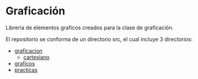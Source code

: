 # Graficaci&oacute;n
Libreria de elementos graficos creados para la clase de graficación.

El repositorio se conforma de un directorio src, el cual incluye 3 directorios:
<ul>
  <li>
    <a href="https://github.com/Pedro-Nicolas-Rios-Vargas/Graficacion/tree/main/src/graficacion">graficacion</a>
    <ul>
      <li><a href="https://github.com/Pedro-Nicolas-Rios-Vargas/Graficacion/tree/main/src/graficos/cartesiano">cartesiano</a></li>
    </ul>
  </li>
  <li><a href="https://github.com/Pedro-Nicolas-Rios-Vargas/Graficacion/tree/main/src/graficos">graficos</a></li>
  <li><a href="https://github.com/Pedro-Nicolas-Rios-Vargas/Graficacion/tree/main/src/practicas">practicas</a></li>
</ul>
